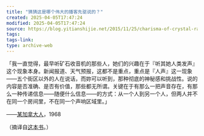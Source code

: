 ```yaml
---
title: "猜猜这是哪个伟大的播客先驱说的？"
created: 2025-04-05T17:47:24
modified: 2025-04-05T17:47:24
source: https://blog.yitianshijie.net/2015/11/25/charisma-of-crystal-radio/
tags:
tags-link:
type: archive-web
---
```

「我一直觉得，最早听矿石收音机的那些人，她们的兴趣在于『听其她人类发声』这个现象本身。新闻报道、天气预报，这都不是重点，重点是『人声』这一现象——五个街区以外的人在说话，而妳可以听到，那种彻底的神秘感和挑战性。说的内容是否准确、是否有价值，那些都无所谓。关键在于有那么一把声音存在，有那么一种传递信息——随便什么信息——的方式：从一个人到另一个人，但两人并不在同一个房间里，不在同一个声响区域里。」

——[某加拿大人](https://en.wikipedia.org/wiki/Glenn_Gould)，1968

（摘译自[这本书](http://www.amazon.com/Wondrous-Strange-Life-Glenn-Gould/dp/0195182464/ref=sr_1_4?ie=UTF8&qid=1448412880&sr=8-4&keywords=wondrous+strange)。）